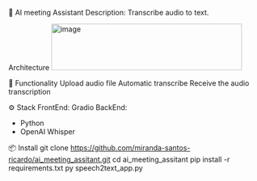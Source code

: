 🧠 AI meeting Assistant
Description: Transcribe audio to text.

Architecture
<img width="377" height="92" alt="image" src="https://github.com/user-attachments/assets/e5a507fd-581a-41c4-b1ae-aa943e6c2e46" />


🚀 Functionality
Upload audio file
Automatic transcribe 
Receive the audio transcription

⚙️ Stack
FrontEnd: Gradio
BackEnd: 
  - Python
  - OpenAI Whisper
    
📦 Install
git clone https://github.com/miranda-santos-ricardo/ai_meeting_assitant.git
cd ai_meeting_assitant
pip install -r requirements.txt
py speech2text_app.py

